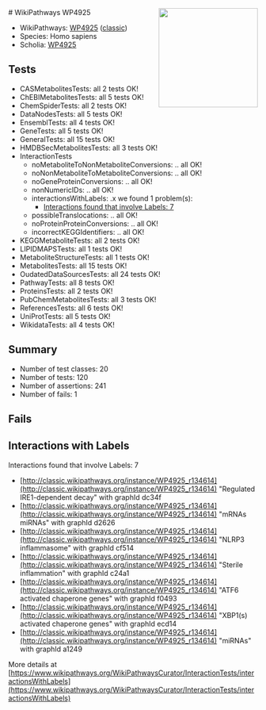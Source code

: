 <img style="float: right; width: 200px" src="https://upload.wikimedia.org/wikipedia/commons/thumb/8/83/Wplogo_with_text_500.png/640px-Wplogo_with_text_500.png" />
# WikiPathways WP4925

* WikiPathways: [WP4925](https://wikipathways.org/pathways/WP4925) ([classic](https://classic.wikipathways.org/instance/WP4925))
* Species: Homo sapiens
* Scholia: [WP4925](https://scholia.toolforge.org/wikipathways/WP4925)
## Tests
* CASMetabolitesTests: all 2 tests OK!
* ChEBIMetabolitesTests: all 5 tests OK!
* ChemSpiderTests: all 2 tests OK!
* DataNodesTests: all 5 tests OK!
* EnsemblTests: all 4 tests OK!
* GeneTests: all 5 tests OK!
* GeneralTests: all 15 tests OK!
* HMDBSecMetabolitesTests: all 3 tests OK!
* InteractionTests
    * noMetaboliteToNonMetaboliteConversions: .. all OK!
    * noNonMetaboliteToMetaboliteConversions: .. all OK!
    * noGeneProteinConversions: .. all OK!
    * nonNumericIDs: .. all OK!
    * interactionsWithLabels: .x we found 1 problem(s):
        * [Interactions found that involve Labels: 7](#630d267e)
    * possibleTranslocations: .. all OK!
    * noProteinProteinConversions: .. all OK!
    * incorrectKEGGIdentifiers: .. all OK!
* KEGGMetaboliteTests: all 2 tests OK!
* LIPIDMAPSTests: all 1 tests OK!
* MetaboliteStructureTests: all 1 tests OK!
* MetabolitesTests: all 15 tests OK!
* OudatedDataSourcesTests: all 24 tests OK!
* PathwayTests: all 8 tests OK!
* ProteinsTests: all 2 tests OK!
* PubChemMetabolitesTests: all 3 tests OK!
* ReferencesTests: all 6 tests OK!
* UniProtTests: all 5 tests OK!
* WikidataTests: all 4 tests OK!


## Summary

* Number of test classes: 20
* Number of tests: 120
* Number of assertions: 241
* Number of fails: 1

## Fails

<a name="630d267e" />

## Interactions with Labels

Interactions found that involve Labels: 7

* [http://classic.wikipathways.org/instance/WP4925_r134614](http://classic.wikipathways.org/instance/WP4925_r134614) "Regulated 
IRE1-dependent 
decay" with graphId dc34f
* [http://classic.wikipathways.org/instance/WP4925_r134614](http://classic.wikipathways.org/instance/WP4925_r134614) "mRNAs
miRNAs" with graphId d2626
* [http://classic.wikipathways.org/instance/WP4925_r134614](http://classic.wikipathways.org/instance/WP4925_r134614) "NLRP3
inflammasome" with graphId cf514
* [http://classic.wikipathways.org/instance/WP4925_r134614](http://classic.wikipathways.org/instance/WP4925_r134614) "Sterile
inflammation" with graphId c24a1
* [http://classic.wikipathways.org/instance/WP4925_r134614](http://classic.wikipathways.org/instance/WP4925_r134614) "ATF6 activated chaperone genes" with graphId f0493
* [http://classic.wikipathways.org/instance/WP4925_r134614](http://classic.wikipathways.org/instance/WP4925_r134614) "XBP1(s) activated chaperone genes" with graphId ecd14
* [http://classic.wikipathways.org/instance/WP4925_r134614](http://classic.wikipathways.org/instance/WP4925_r134614) "miRNAs" with graphId a1249


More details at [https://www.wikipathways.org/WikiPathwaysCurator/InteractionTests/interactionsWithLabels](https://www.wikipathways.org/WikiPathwaysCurator/InteractionTests/interactionsWithLabels)

